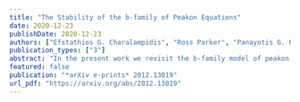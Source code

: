 ```yaml
---
title: "The Stability of the b-family of Peakon Equations"
date: 2020-12-23
publishDate: 2020-12-23
authors: ["Efstathios G. Charalampidis", "Ross Parker", "Panayotis G. Kevrekidis", "Stéphane Lafortune"]
publication_types: ["3"]
abstract: "In the present work we revisit the b-family model of peakon equations, containing as special cases the b=2 (Camassa-Holm) and b=3 (Degasperis-Procesi) integrable examples. We establish information about the point spectrum of the peakon solutions and notably find that for suitably smooth perturbations there exists point spectrum in the right half plane rendering the peakons unstable for b<1. We explore numerically these ideas in the realm of fixed-point iterations, spectral stability analysis and time-stepping of the model for the different parameter regimes. In particular, we identify exact, stationary (spectrally stable) lefton solutions for b<−1, and for −1<b<1, we dynamically identify ramp-cliff solutions as dominant states in this regime. We complement our analysis by examining the breakup of smooth initial data into stable peakons for b>1. While many of the above dynamical features had been explored in earlier studies, in the present work, we supplement them, wherever possible, with spectral stability computations."
featured: false
publication: "*arXiv e-prints* 2012.13019"
url_pdf: "https://arxiv.org/abs/2012.13019"
---
```


